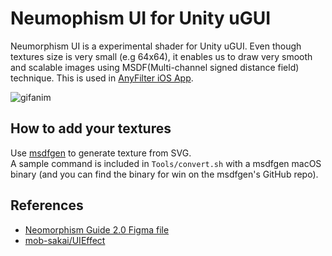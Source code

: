 # Neumophism UI for Unity uGUI

Neumorphism UI is a experimental shader for Unity uGUI. Even though textures size is very small (e.g 64x64), it enables us to draw very smooth and scalable images using MSDF(Multi-channel signed distance field) technique. This is used in [AnyFilter iOS App](https://apps.apple.com/app/id1522506966).

![gifanim](https://imgur.com/E9GctJl.gif)

## How to add your textures

Use [msdfgen](https://github.com/Chlumsky/msdfgen) to generate texture from SVG.  
A sample command is included in `Tools/convert.sh` with a msdfgen macOS binary (and you can find the binary for win on the msdfgen's GitHub repo).  

## References

- [Neomorphism Guide 2.0 Figma file](https://dribbble.com/shots/10084381-Neomorphism-Guide-2-0-Original)
- [mob-sakai/UIEffect](https://github.com/mob-sakai/UIEffect)
